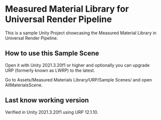 # Measured Material Library for Universal Render Pipeline

This is a sample Unity Project showcasing the Measured Material Library in Universal Render Pipeline.

## How to use this Sample Scene

Open it with Unity 2021.3.20f1 or higher and optionally you can upgrade URP (formerly known as LWRP) to the latest.

Go to Assets/Measured Materials Library/URP/Sample Scenes/ and open AllMaterialsScene.

## Last know working version

Verified in Unity 2021.3.20f1 using URP 12.1.10.
